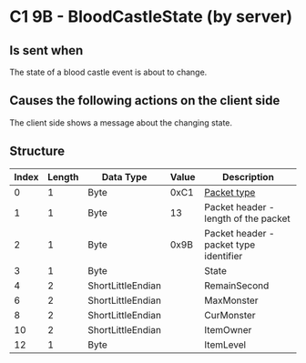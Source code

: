 # C1 9B - BloodCastleState (by server)

## Is sent when

The state of a blood castle event is about to change.

## Causes the following actions on the client side

The client side shows a message about the changing state.

## Structure

| Index | Length | Data Type | Value | Description |
|-------|--------|-----------|-------|-------------|
| 0 | 1 |   Byte   | 0xC1  | [Packet type](PacketTypes.md) |
| 1 | 1 |    Byte   |   13   | Packet header - length of the packet |
| 2 | 1 |    Byte   | 0x9B  | Packet header - packet type identifier |
| 3 | 1 | Byte |  | State |
| 4 | 2 | ShortLittleEndian |  | RemainSecond |
| 6 | 2 | ShortLittleEndian |  | MaxMonster |
| 8 | 2 | ShortLittleEndian |  | CurMonster |
| 10 | 2 | ShortLittleEndian |  | ItemOwner |
| 12 | 1 | Byte |  | ItemLevel |